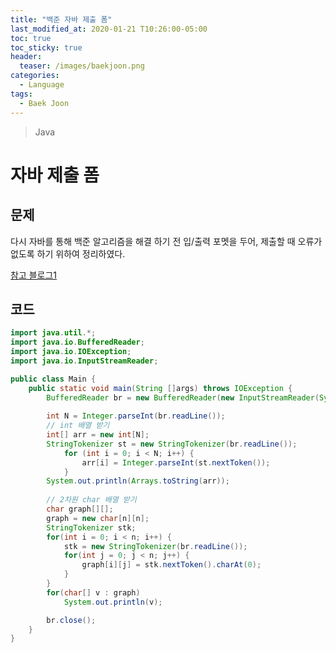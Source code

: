 ```yaml
---
title: "백준 자바 제출 폼"
last_modified_at: 2020-01-21 T10:26:00-05:00
toc: true
toc_sticky: true
header:
  teaser: /images/baekjoon.png
categories: 
  - Language
tags:
  - Baek Joon
---
```


> Java

자바 제출 폼
=============
 
## 문제
다시 자바를 통해 백준 알고리즘을 해결 하기 전 입/출력 포멧을 두어, 제출할 때 오류가 없도록 하기 위하여 정리하였다.  

[참고 블로그1](https://blog.naver.com/PostView.nhn?blogId=chltmddus23&logNo=221696297647&proxyReferer=&proxyReferer=https%3A%2F%2Fwww.google.com%2F)
 
## 코드
```java
import java.util.*;
import java.io.BufferedReader;
import java.io.IOException;
import java.io.InputStreamReader;

public class Main {
    public static void main(String []args) throws IOException {        
    	BufferedReader br = new BufferedReader(new InputStreamReader(System.in));
    	
    	int N = Integer.parseInt(br.readLine());
    	// int 배열 받기
		int[] arr = new int[N];
    	StringTokenizer st = new StringTokenizer(br.readLine());
    		for (int i = 0; i < N; i++) {
    			arr[i] = Integer.parseInt(st.nextToken());
    		}
    	System.out.println(Arrays.toString(arr));
    	
		// 2차원 char 배열 받기
		char graph[][];
		graph = new char[n][n];
		StringTokenizer stk;
		for(int i = 0; i < n; i++) {
			stk = new StringTokenizer(br.readLine());
			for(int j = 0; j < n; j++) {
				graph[i][j] = stk.nextToken().charAt(0);
			}
		}
		for(char[] v : graph)
			System.out.println(v);

    	br.close();
    }
}

```
